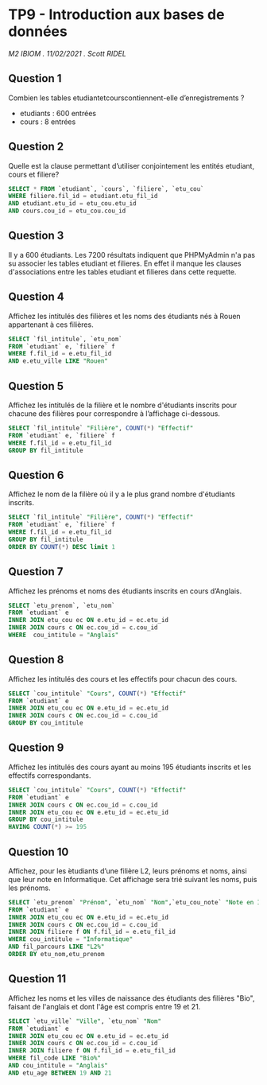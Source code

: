 
# TP9 - Introduction aux bases de données
*M2 IBIOM . 11/02/2021 . Scott RIDEL*

## Question 1
Combien les tables etudiantetcourscontiennent-elle d’enregistrements ?
 - etudiants : 600 entrées
 - cours : 8 entrées

## Question 2
Quelle est la clause permettant d’utiliser conjointement les entités etudiant, cours et filiere?
```sql
SELECT * FROM `etudiant`, `cours`, `filiere`, `etu_cou`
WHERE filiere.fil_id = etudiant.etu_fil_id
AND etudiant.etu_id = etu_cou.etu_id
AND cours.cou_id = etu_cou.cou_id
```

## Question 3
Il y a 600 étudiants. Les 7200 résultats indiquent que PHPMyAdmin n'a pas su associer les tables etudiant et filieres. En effet il manque les clauses d'associations
entre les tables etudiant et filieres dans cette requette.

## Question 4
Affichez les intitulés des filières et les noms des étudiants nés à Rouen appartenant à ces filières.
```sql
SELECT `fil_intitule`, `etu_nom`
FROM `etudiant` e, `filiere` f
WHERE f.fil_id = e.etu_fil_id
AND e.etu_ville LIKE "Rouen"
```

## Question 5
Affichez  les  intitulés  de  la  filière  et  le  nombre  d'étudiants  inscrits  pour  chacune  des filières pour correspondre à l’affichage ci-dessous.
```sql
SELECT `fil_intitule` "Filière", COUNT(*) "Effectif"
FROM `etudiant` e, `filiere` f
WHERE f.fil_id = e.etu_fil_id
GROUP BY fil_intitule
```

## Question 6
Affichez le nom de la filière où il y a le plus grand nombre d'étudiants inscrits.
```sql
SELECT `fil_intitule` "Filière", COUNT(*) "Effectif"
FROM `etudiant` e, `filiere` f
WHERE f.fil_id = e.etu_fil_id
GROUP BY fil_intitule
ORDER BY COUNT(*) DESC limit 1
```

## Question 7
Affichez les prénoms et noms des étudiants inscrits en cours d’Anglais.
```sql
SELECT `etu_prenom`, `etu_nom`
FROM `etudiant` e
INNER JOIN etu_cou ec ON e.etu_id = ec.etu_id
INNER JOIN cours c ON ec.cou_id = c.cou_id
WHERE  cou_intitule = "Anglais"
```

## Question 8
Affichez les intitulés des cours et les effectifs pour chacun des cours.
```sql
SELECT `cou_intitule` "Cours", COUNT(*) "Effectif"
FROM `etudiant` e
INNER JOIN etu_cou ec ON e.etu_id = ec.etu_id
INNER JOIN cours c ON ec.cou_id = c.cou_id
GROUP BY cou_intitule
```

## Question 9
Affichez les intitulés des cours ayant au moins 195  étudiants inscrits et les effectifs correspondants.
```sql
SELECT `cou_intitule` "Cours", COUNT(*) "Effectif"
FROM `etudiant` e
INNER JOIN cours c ON ec.cou_id = c.cou_id
INNER JOIN etu_cou ec ON e.etu_id = ec.etu_id
GROUP BY cou_intitule 
HAVING COUNT(*) >= 195
```

## Question 10
Affichez, pour les ́etudiants d’une filière L2, leurs prénoms et noms, ainsi que leur note en Informatique. Cet affichage sera trié suivant les noms, puis les prénoms.
```sql
SELECT `etu_prenom` "Prénom", `etu_nom` "Nom",`etu_cou_note` "Note en Informatique"
FROM `etudiant` e
INNER JOIN etu_cou ec ON e.etu_id = ec.etu_id
INNER JOIN cours c ON ec.cou_id = c.cou_id
INNER JOIN filiere f ON f.fil_id = e.etu_fil_id
WHERE cou_intitule = "Informatique"
AND fil_parcours LIKE "L2%"
ORDER BY etu_nom,etu_prenom
```

## Question 11
Affichez les noms et les villes de naissance des étudiants des filières "Bio", faisant de l'anglais et dont l'âge est compris entre 19 et 21.
```sql
SELECT `etu_ville` "Ville", `etu_nom` "Nom"
FROM `etudiant` e
INNER JOIN etu_cou ec ON e.etu_id = ec.etu_id
INNER JOIN cours c ON ec.cou_id = c.cou_id
INNER JOIN filiere f ON f.fil_id = e.etu_fil_id
WHERE fil_code LIKE "Bio%"
AND cou_intitule = "Anglais"
AND etu_age BETWEEN 19 AND 21
```
